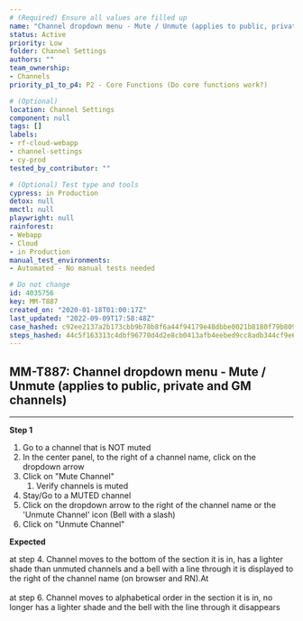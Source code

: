 ```yaml
---
# (Required) Ensure all values are filled up
name: "Channel dropdown menu - Mute / Unmute (applies to public, private and GM channels)"
status: Active
priority: Low
folder: Channel Settings
authors: ""
team_ownership:
- Channels
priority_p1_to_p4: P2 - Core Functions (Do core functions work?)

# (Optional)
location: Channel Settings
component: null
tags: []
labels:
- rf-cloud-webapp
- channel-settings
- cy-prod
tested_by_contributor: ""

# (Optional) Test type and tools
cypress: in Production
detox: null
mmctl: null
playwright: null
rainforest:
- Webapp
- Cloud
- in Production
manual_test_environments:
- Automated - No manual tests needed

# Do not change
id: 4035756
key: MM-T887
created_on: "2020-01-18T01:00:17Z"
last_updated: "2022-09-09T17:58:48Z"
case_hashed: c92ee2137a2b173cbb9b78b8f6a44f94179e48dbbe0021b8180f79b8094c9da3356a7f0fd3d4701cc36668690caa1b3d
steps_hashed: 44c5f163313c4dbf96770d4d2e8cb0413afb4eebed9cc8adb344cf9e64cbcd8e509d141639c8d6cc86f565332e527a88
---
```


<!-- (Auto-generated) Based on frontmatter's "key" and "name" -->

## MM-T887: Channel dropdown menu - Mute / Unmute (applies to public, private and GM channels)

---

**Step 1**

1. Go to a channel that is NOT muted
2. In the center panel, to the right of a channel name, click on the dropdown arrow
3. Click on "Mute Channel"
   1. Verify channels is muted
4. Stay/Go to a MUTED channel
5. Click on the dropdown arrow to the right of the channel name or the 'Unmute Channel' icon (Bell with a slash)
6. Click on "Unmute Channel"

**Expected**

at step 4. Channel moves to the bottom of the section it is in, has a lighter shade than unmuted channels and a bell with a line through it is displayed to the right of the channel name (on browser and RN).At\
\
at step 6. Channel moves to alphabetical order in the section it is in, no longer has a lighter shade and the bell with the line through it disappears
